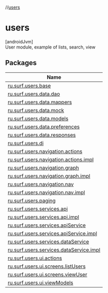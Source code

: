 //[users](index.md)

# users

[androidJvm]\
User module, example of lists, search, view

## Packages

| Name |
|---|
| [ru.surf.users.base](users/ru.surf.users.base/index.md) |
| [ru.surf.users.data.dao](users/ru.surf.users.data.dao/index.md) |
| [ru.surf.users.data.mappers](users/ru.surf.users.data.mappers/index.md) |
| [ru.surf.users.data.mock](users/ru.surf.users.data.mock/index.md) |
| [ru.surf.users.data.models](users/ru.surf.users.data.models/index.md) |
| [ru.surf.users.data.preferences](users/ru.surf.users.data.preferences/index.md) |
| [ru.surf.users.data.responses](users/ru.surf.users.data.responses/index.md) |
| [ru.surf.users.di](users/ru.surf.users.di/index.md) |
| [ru.surf.users.navigation.actions](users/ru.surf.users.navigation.actions/index.md) |
| [ru.surf.users.navigation.actions.impl](users/ru.surf.users.navigation.actions.impl/index.md) |
| [ru.surf.users.navigation.graph](users/ru.surf.users.navigation.graph/index.md) |
| [ru.surf.users.navigation.graph.impl](users/ru.surf.users.navigation.graph.impl/index.md) |
| [ru.surf.users.navigation.nav](users/ru.surf.users.navigation.nav/index.md) |
| [ru.surf.users.navigation.nav.impl](users/ru.surf.users.navigation.nav.impl/index.md) |
| [ru.surf.users.paging](users/ru.surf.users.paging/index.md) |
| [ru.surf.users.services.api](users/ru.surf.users.services.api/index.md) |
| [ru.surf.users.services.api.impl](users/ru.surf.users.services.api.impl/index.md) |
| [ru.surf.users.services.apiService](users/ru.surf.users.services.apiService/index.md) |
| [ru.surf.users.services.apiService.impl](users/ru.surf.users.services.apiService.impl/index.md) |
| [ru.surf.users.services.dataService](users/ru.surf.users.services.dataService/index.md) |
| [ru.surf.users.services.dataService.impl](users/ru.surf.users.services.dataService.impl/index.md) |
| [ru.surf.users.ui.actions](users/ru.surf.users.ui.actions/index.md) |
| [ru.surf.users.ui.screens.listUsers](users/ru.surf.users.ui.screens.listUsers/index.md) |
| [ru.surf.users.ui.screens.viewUser](users/ru.surf.users.ui.screens.viewUser/index.md) |
| [ru.surf.users.ui.viewModels](users/ru.surf.users.ui.viewModels/index.md) |
